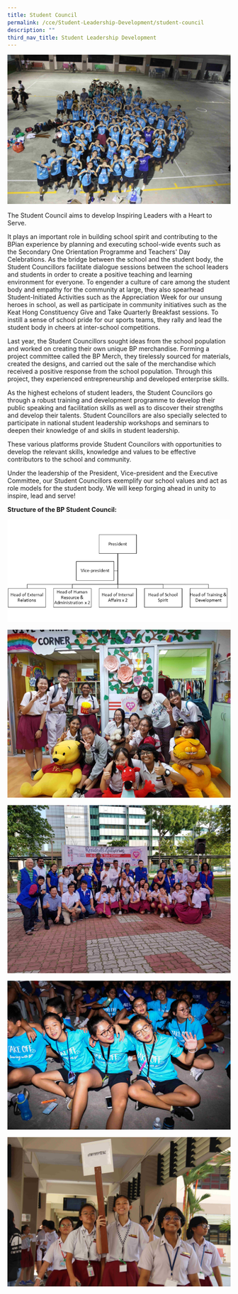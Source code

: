 ```yaml
---
title: Student Council
permalink: /cce/Student-Leadership-Development/student-council
description: ""
third_nav_title: Student Leadership Development
---
```

![](/images/student%20council%201.jpeg) 

The Student Council aims to develop Inspiring Leaders with a Heart to Serve.  
  
It plays an important role in building school spirit and contributing to the BPian experience by planning and executing school-wide events such as the Secondary One Orientation Programme and Teachers' Day Celebrations. As the bridge between the school and the student body, the Student Councillors facilitate dialogue sessions between the school leaders and students in order to create a positive teaching and learning environment for everyone. To engender a culture of care among the student body and empathy for the community at large, they also spearhead Student-Initiated Activities such as the Appreciation Week for our unsung heroes in school, as well as participate in community initiatives such as the Keat Hong Constituency Give and Take Quarterly Breakfast sessions. To instill a sense of school pride for our sports teams, they rally and lead the student body in cheers at inter-school competitions.  
  
Last year, the Student Councillors sought ideas from the school population and worked on creating their own unique BP merchandise. Forming a project committee called the BP Merch, they tirelessly sourced for materials, created the designs, and carried out the sale of the merchandise which received a positive response from the school population. Through this project, they experienced entrepreneurship and developed enterprise skills.  
  
As the highest echelons of student leaders, the Student Councilors go through a robust training and development programme to develop their public speaking and facilitation skills as well as to discover their strengths and develop their talents. Student Councillors are also specially selected to participate in national student leadership workshops and seminars to deepen their knowledge of and skills in student leadership.  
  
These various platforms provide Student Councilors with opportunities to develop the relevant skills, knowledge and values to be effective contributors to the school and community.  
  
Under the leadership of the President, Vice-president and the Executive Committee, our Student Councillors exemplify our school values and act as role models for the student body. We will keep forging ahead in unity to inspire, lead and serve!  
  
**Structure of the BP Student Council:**

![](/images/student%20council%202.png)

![](/images/student%20council%203.jpeg)

![](/images/20190303_100347.jpeg)

![](/images/student%20council%204.jpeg)

![](/images/student%20council%205.jpeg)